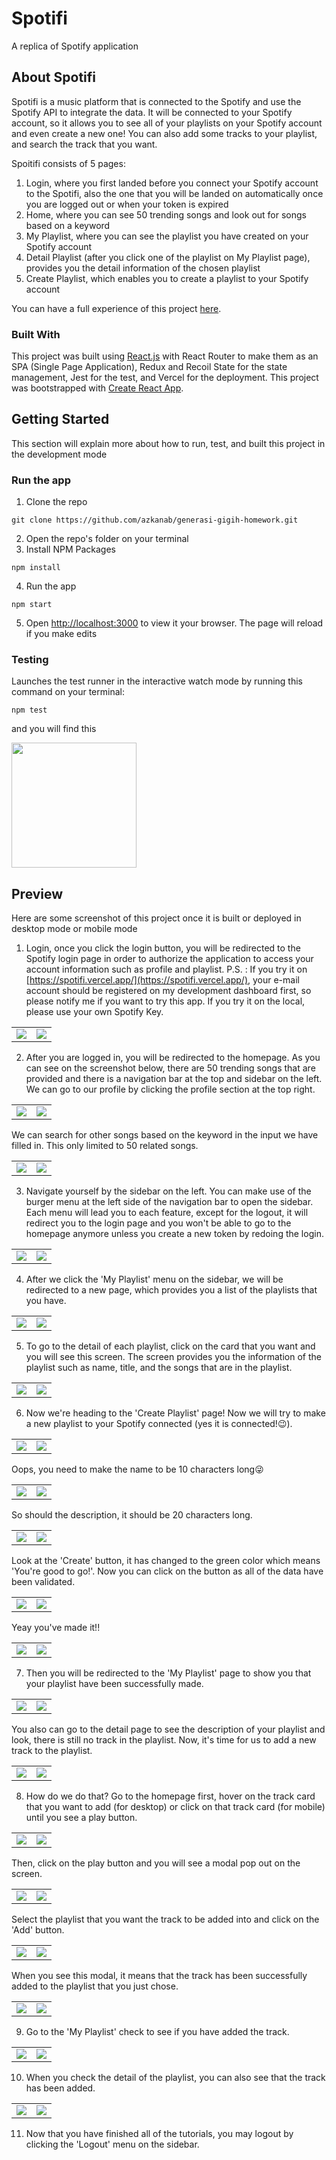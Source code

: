 # Spotifi

A replica of Spotify application

## About Spotifi

Spotifi is a music platform that is connected to the Spotify and use the Spotify API to integrate the data. It will be connected to your Spotify account, so it allows you to see all of your playlists on your Spotify account and even create a new one! You can also add some tracks to your playlist, and search the track that you want.

Spoitifi consists of 5 pages:
1. Login, where you first landed before you connect your Spotify account to the Spotifi, also the one that you will be landed on automatically once you are logged out or when your token is expired
2. Home, where you can see 50 trending songs and look out for songs based on a keyword
3. My Playlist, where you can see the playlist you have created on your Spotify account
4. Detail Playlist (after you click one of the playlist on My Playlist page), provides you the detail information of the chosen playlist
5. Create Playlist, which enables you to create a playlist to your Spotify account

You can have a full experience of this project [here](https://spotifi.vercel.app/).

### Built With

This project was built using [React.js](https://reactjs.org/) with React Router to make them as an SPA (Single Page Application), Redux and Recoil State for the state management, Jest for the test, and Vercel for the deployment. This project was bootstrapped with [Create React App](https://github.com/facebook/create-react-app).

## Getting Started

This section will explain more about how to run, test, and built this project in the development mode

### Run the app

1. Clone the repo
```
git clone https://github.com/azkanab/generasi-gigih-homework.git
```
2. Open the repo's folder on your terminal
3. Install NPM Packages
```
npm install
```
4. Run the app
```
npm start
```
5. Open [http://localhost:3000](http://localhost:3000) to view it your browser. The page will reload if you make edits

### Testing

Launches the test runner in the interactive watch mode by running this command on your terminal:
```
npm test
```
and you will find this

<img src="/shots/unit_test.png" height="200px">

## Preview

Here are some screenshot of this project once it is built or deployed in desktop mode or mobile mode

1. Login, once you click the login button, you will be redirected to the Spotify login page in order to authorize the application to access your account information such as profile and playlist.
P.S. : If you try it on [https://spotifi.vercel.app/](https://spotifi.vercel.app/), your e-mail account should be registered on my development dashboard first, so please notify me if you want to try this app. If you try it on the local, please use your own Spotify Key.

<table>
  <tr>
    <td valign="top">
        <img src="/shots/desktop/login_desktop.png">
    </td>
    <td valign="top">
        <img src="/shots/mobile/login_mobile.jpg"> 
    </td>
  </tr>
</table>

2. After you are logged in, you will be redirected to the homepage. As you can see on the screenshot below, there are 50 trending songs that are provided and there is a navigation bar at the top and sidebar on the left. We can go to our profile by clicking the profile section at the top right.

<table>
  <tr>
    <td valign="top">
        <img src="/shots/desktop/home_1_desktop.png">
    </td>
    <td valign="top">
        <img src="/shots/mobile/home_1_mobile.jpg"> 
    </td>
  </tr>
</table>

We can search for other songs based on the keyword in the input we have filled in. This only limited to 50 related songs.

<table>
  <tr>
    <td valign="top">
        <img src="/shots/desktop/home_2_desktop.png">
    </td>
    <td valign="top">
        <img src="/shots/mobile/home_2_mobile.jpg"> 
    </td>
  </tr>
</table>

3. Navigate yourself by the sidebar on the left. You can make use of the burger menu at the left side of the navigation bar to open the sidebar. Each menu will lead you to each feature, except for the logout, it will redirect you to the login page and you won't be able to go to the homepage anymore unless you create a new token by redoing the login.

<table>
  <tr>
    <td valign="top">
        <img src="/shots/desktop/sidebar_desktop.png">
    </td>
    <td valign="top">
        <img src="/shots/mobile/sidebar_mobile.jpg"> 
    </td>
  </tr>
</table>

4. After we click the 'My Playlist' menu on the sidebar, we will be redirected to a new page, which provides you a list of the playlists that you have.

<table>
  <tr>
    <td valign="top">
        <img src="/shots/desktop/my-playlist_1_desktop.png">
    </td>
    <td valign="top">
        <img src="/shots/mobile/my-playlist_1_mobile.jpg">
    </td>
  </tr>
</table>

5. To go to the detail of each playlist, click on the card that you want and you will see this screen. The screen provides you the information of the playlist such as name, title, and the songs that are in the playlist.

<table>
  <tr>
    <td valign="top">
        <img src="/shots/desktop/playlist-detail_1_desktop.png">
    </td>
    <td valign="top">
        <img src="/shots/mobile/playlist-detail_1_mobile.jpg"> 
    </td>
  </tr>
</table>

6. Now we're heading to the 'Create Playlist' page! Now we will try to make a new playlist to your Spotify connected (yes it is connected!😉).

<table>
  <tr>
    <td valign="top">
        <img src="/shots/desktop/create-playlist_1_desktop.png">
    </td>
    <td valign="top">
        <img src="/shots/mobile/create-playlist_1_mobile.jpg">
    </td>
  </tr>
</table>

Oops, you need to make the name to be 10 characters long😜

<table>
  <tr>
    <td valign="top">
        <img src="/shots/desktop/create-playlist_2_desktop.png">
    </td>
    <td valign="top">
        <img src="/shots/mobile/create-playlist_2_mobile.jpg"> 
    </td>
  </tr>
</table>

So should the description, it should be 20 characters long.

<table>
  <tr>
    <td valign="top">
        <img src="/shots/desktop/create-playlist_3_desktop.png">
    </td>
    <td valign="top">
        <img src="/shots/mobile/create-playlist_3_mobile.jpg">
    </td>
  </tr>
</table>

 Look at the 'Create' button, it has changed to the green color which means 'You're good to go!'. Now you can click on the button as all of the data have been validated.

<table>
  <tr>
    <td valign="top">
        <img src="/shots/desktop/create-playlist_4_desktop.png">
    </td>
    <td valign="top">
        <img src="/shots/mobile/create-playlist_4_mobile.jpg">
    </td>
  </tr>
</table>

Yeay you've made it!!

<table>
  <tr>
    <td valign="top">
        <img src="/shots/desktop/create-playlist_5_desktop.png">
    </td>
    <td valign="top">
        <img src="/shots/mobile/create-playlist_5_mobile.jpg"> 
    </td>
  </tr>
</table>

7. Then you will be redirected to the 'My Playlist' page to show you that your playlist have been successfully made.

<table>
  <tr>
    <td valign="top">
        <img src="/shots/desktop/my-playlist_2_desktop.png">
    </td>
    <td valign="top">
        <img src="/shots/mobile/my-playlist_2_mobile.jpg">
    </td>
  </tr>
</table>

You also can go to the detail page to see the description of your playlist and look, there is still no track in the playlist. Now, it's time for us to add a new track to the playlist.

<table>
  <tr>
    <td valign="top">
        <img src="/shots/desktop/detail-playlist_2_desktop.png">
    </td>
    <td valign="top">
        <img src="/shots/mobile/detail-playlist_2_mobile.jpg"> 
    </td>
  </tr>
</table>

8. How do we do that? Go to the homepage first, hover on the track card that you want to add (for desktop) or click on that track card (for mobile) until you see a play button.

<table>
  <tr>
    <td valign="top">
        <img src="/shots/desktop/home_3_desktop.png">
    </td>
    <td valign="top">
        <img src="/shots/mobile/home_3_mobile.jpg">
    </td>
  </tr>
</table>

Then, click on the play button and you will see a modal pop out on the screen.

<table>
  <tr>
    <td valign="top">
        <img src="/shots/desktop/home_4_desktop.png">
    </td>
    <td valign="top">
        <img src="/shots/mobile/home_4_mobile.jpg"> 
    </td>
  </tr>
</table>

Select the playlist that you want the track to be added into and click on the 'Add' button.

<table>
  <tr>
    <td valign="top">
        <img src="/shots/desktop/home_5_desktop.png">
    </td>
    <td valign="top">
        <img src="/shots/mobile/home_5_mobile.jpg">
    </td>
  </tr>
</table>

When you see this modal, it means that the track has been successfully added to the playlist that you just chose.

<table>
  <tr>
    <td valign="top">
        <img src="/shots/desktop/home_7_desktop.png">
    </td>
    <td valign="top">
        <img src="/shots/mobile/home_7_mobile.jpg"> 
    </td>
  </tr>
</table>

9. Go to the 'My Playlist' check to see if you have added the track.

<table>
  <tr>
    <td valign="top">
        <img src="/shots/desktop/my-playlist_3_desktop.png">
    </td>
    <td valign="top">
        <img src="/shots/mobile/my-playlist_3_mobile.jpg">
    </td>
  </tr>
</table>

10. When you check the detail of the playlist, you can also see that the track has been added.

<table>
  <tr>
    <td valign="top">
        <img src="/shots/desktop/playlist-detail_3_desktop.png">
    </td>
    <td valign="top">
        <img src="/shots/mobile/playlist-detail_3_mobile.jpg"> 
    </td>
  </tr>
</table>

11. Now that you have finished all of the tutorials, you may logout by clicking the 'Logout' menu on the sidebar.
